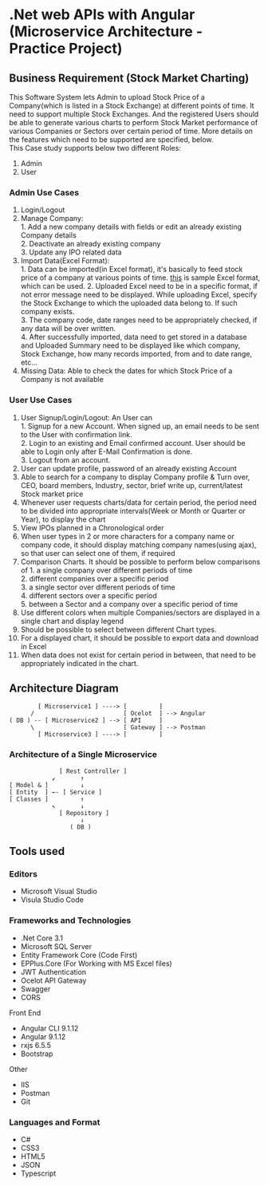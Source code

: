 # .Net web APIs with Angular (Microservice Architecture - Practice Project)

## Business Requirement (Stock Market Charting)

This Software System lets Admin to upload Stock Price of a Company(which is listed in a Stock Exchange) at different points of time. It need to support multiple Stock Exchanges. And the registered Users should be able to generate various charts to perform Stock Market performance of various Companies or Sectors over certain period of time. More details on the features which need to be supported are specified, below.  
This Case study supports below two different Roles:

  1. Admin
  2. User

### Admin Use Cases

  1. Login/Logout
  2. Manage Company:  
    1. Add a new company details with fields or edit an already existing Company details  
    2. Deactivate an already existing company  
    3. Update any IPO related data  
  3. Import Data(Excel Format):  
    1. Data can be imported(in Excel format), it's basically to feed stock price of a company at various points of time. [this](https://github.com/santuparsi/StockMarketCharting/sample_stock_data.xlsx) is sample Excel format, which can be used.
    2. Uploaded Excel need to be in a specific format, if not error message need to be displayed. While uploading Excel, specify the Stock Exchange to which the uploaded data belong to. If such company exists.  
    3. The company code, date ranges need to be appropriately checked, if any data will be over written.  
    4. After successfully imported, data need to get stored in a database and Uploaded Summary need to be displayed like which company, Stock Exchange, how many records imported, from and to date range, etc…  
  4. Missing Data: Able to check the dates for which Stock Price of a Company is not available

### User Use Cases

  1. User Signup/Login/Logout: An User can  
    1. Signup for a new Account. When signed up, an email needs to be sent to the User with confirmation link.  
    2. Login to an existing and Email confirmed account. User should be able to Login only after E-Mail Confirmation is done.  
    3. Logout from an account.
  2. User can update profile, password of an already existing Account
  3. Able to search for a company to display Company profile & Turn over, CEO, board members, Industry, sector, brief write up, current/latest Stock market price
  4. Whenever user requests charts/data for certain period, the period need to be divided into appropriate intervals(Week or Month or Quarter or Year), to display the chart
  5. View IPOs planned in a Chronological order
  6. When user types in 2 or more characters for a company name or company code, it should display matching company names(using ajax), so that user can select one of
  them, if required
  7. Comparison Charts. It should be possible to perform below comparisons of
    1. a single company over different periods of time  
    2. different companies over a specific period  
    3. a single sector over different periods of time  
    4. different sectors over a specific period  
    5. between a Sector and a company over a specific period of time
  8. Use different colors when multiple Companies/sectors are displayed in a single chart
  and display legend
  9. Should be possible to select between different Chart types.
  10. For a displayed chart, it should be possible to export data and download in Excel
  11. When data does not exist for certain period in between, that need to be appropriately
  indicated in the chart.

## Architecture Diagram

```
        [ Microservice1 ] ----> [         ]
      /                         [ Ocelot  ] --> Angular
( DB ) -- [ Microservice2 ] --> [ API     ]
      \                         [ Gateway ] --> Postman
        [ Microservice3 ] ----> [         ]
```

### Architecture of a Single Microservice

```
              [ Rest Controller ]
            ↙       ↑
[ Model & ]         ↓
[ Entity  ] ←- [ Service ]
[ Classes ]         ↑
            ↖       ↓
              [ Repository ]
                    ↓
                 ( DB )
```

## Tools used

### Editors

- Microsoft Visual Studio
- Visula Studio Code

### Frameworks and Technologies

- .Net Core 3.1
- Microsoft SQL Server
- Entity Framework Core (Code First)
- EPPlus.Core (For Working with MS Excel files)
- JWT Authentication
- Ocelot API Gateway
- Swagger
- CORS

Front End

- Angular CLI 9.1.12
- Angular 9.1.12
- rxjs 6.5.5
- Bootstrap

Other

- IIS
- Postman
- Git

### Languages and Format

- C#
- CSS3
- HTML5
- JSON
- Typescript

